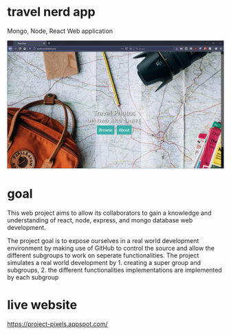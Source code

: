 # travel nerd app
Mongo, Node, React Web application

![](https://github.com/jkevinruiz/travelnerd-full-app/blob/master/travelnerd.webp)

# goal
This web project aims to allow its collaborators to gain a knowledge and understanding of react, node, express, and mongo database web development. 

The project goal is to expose ourselves in a real world development environment by making use of GitHub to control the source and allow the different subgroups to work on seperate functionalities. The project simulates a real world development by 1. creating a super group and subgroups, 2. the different functionalities implementations are implemented by each subgroup

# live website
https://project-pixels.appspot.com/

